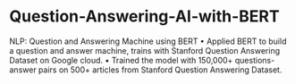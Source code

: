 # Question-Answering-AI-with-BERT

NLP: Question and Answering Machine using BERT
•	Applied BERT to build a question and answer machine, trains with Stanford Question Answering Dataset on Google cloud. 
•	Trained the model with 150,000+ questions-answer pairs on 500+ articles from Stanford Question Answering Dataset.
